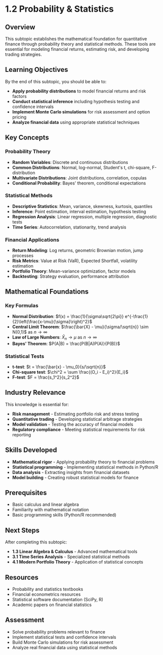 # 1.2 Probability & Statistics

## Overview

This subtopic establishes the mathematical foundation for quantitative finance through probability theory and statistical methods. These tools are essential for modeling financial returns, estimating risk, and developing trading strategies.

## Learning Objectives

By the end of this subtopic, you should be able to:

- **Apply probability distributions** to model financial returns and risk factors
- **Conduct statistical inference** including hypothesis testing and confidence intervals
- **Implement Monte Carlo simulations** for risk assessment and option pricing
- **Analyze financial data** using appropriate statistical techniques

## Key Concepts

### Probability Theory
- **Random Variables**: Discrete and continuous distributions
- **Common Distributions**: Normal, log-normal, Student's t, chi-square, F-distribution
- **Multivariate Distributions**: Joint distributions, correlation, copulas
- **Conditional Probability**: Bayes' theorem, conditional expectations

### Statistical Methods
- **Descriptive Statistics**: Mean, variance, skewness, kurtosis, quantiles
- **Inference**: Point estimation, interval estimation, hypothesis testing
- **Regression Analysis**: Linear regression, multiple regression, diagnostic tests
- **Time Series**: Autocorrelation, stationarity, trend analysis

### Financial Applications
- **Return Modeling**: Log returns, geometric Brownian motion, jump processes
- **Risk Metrics**: Value at Risk (VaR), Expected Shortfall, volatility estimation
- **Portfolio Theory**: Mean-variance optimization, factor models
- **Backtesting**: Strategy evaluation, performance attribution

## Mathematical Foundations

### Key Formulas
- **Normal Distribution**: $f(x) = \frac{1}{\sigma\sqrt{2\pi}} e^{-\frac{1}{2}\left(\frac{x-\mu}{\sigma}\right)^2}$
- **Central Limit Theorem**: $\frac{\bar{X} - \mu}{\sigma/\sqrt{n}} \sim N(0,1)$ as $n \to \infty$
- **Law of Large Numbers**: $\bar{X}_n \to \mu$ as $n \to \infty$
- **Bayes' Theorem**: $P(A|B) = \frac{P(B|A)P(A)}{P(B)}$

### Statistical Tests
- **t-test**: $t = \frac{\bar{x} - \mu_0}{s/\sqrt{n}}$
- **Chi-square test**: $\chi^2 = \sum \frac{(O_i - E_i)^2}{E_i}$
- **F-test**: $F = \frac{s_1^2}{s_2^2}$

## Industry Relevance

This knowledge is essential for:
- **Risk management** - Estimating portfolio risk and stress testing
- **Quantitative trading** - Developing statistical arbitrage strategies
- **Model validation** - Testing the accuracy of financial models
- **Regulatory compliance** - Meeting statistical requirements for risk reporting

## Skills Developed

- **Mathematical rigor** - Applying probability theory to financial problems
- **Statistical programming** - Implementing statistical methods in Python/R
- **Data analysis** - Extracting insights from financial datasets
- **Model building** - Creating robust statistical models for finance

## Prerequisites

- Basic calculus and linear algebra
- Familiarity with mathematical notation
- Basic programming skills (Python/R recommended)

## Next Steps

After completing this subtopic:
- **1.3 Linear Algebra & Calculus** - Advanced mathematical tools
- **3.1 Time Series Analysis** - Specialized statistical methods
- **4.1 Modern Portfolio Theory** - Application of statistical concepts

## Resources

- Probability and statistics textbooks
- Financial econometrics resources
- Statistical software documentation (SciPy, R)
- Academic papers on financial statistics

## Assessment

- Solve probability problems relevant to finance
- Implement statistical tests and confidence intervals
- Build Monte Carlo simulations for risk assessment
- Analyze real financial data using statistical methods
